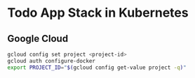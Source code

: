 # Todo App Stack in Kubernetes

## Google Cloud

```bash
gcloud config set project <project-id>
gcloud auth configure-docker
export PROJECT_ID="$(gcloud config get-value project -q)"
```
